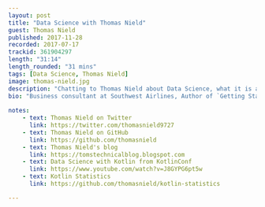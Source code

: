```yaml
---
layout: post
title: "Data Science with Thomas Nield"
guest: Thomas Nield
published: 2017-11-28
recorded: 2017-07-17
trackid: 361904297
length: "31:14"
length_rounded: "31 mins"
tags: [Data Science, Thomas Nield]
image: thomas-nield.jpg
description: "Chatting to Thomas Nield about Data Science, what it is and why he feels Kotlin is a great fit for manipulating data to extract information."
bio: "Business consultant at Southwest Airlines, Author of `Getting Started with SQL` by O'Reilly and `Learning RxJava` by Packt, OSS developer"
                                                                                                                                                                                                                                                                                        
notes: 
    - text: Thomas Nield on Twitter
      link: https://twitter.com/thomasnield9727
    - text: Thomas Nield on GitHub
      link: https://github.com/thomasnield
    - text: Thomas Nield's blog
      link: https://tomstechnicalblog.blogspot.com
    - text: Data Science with Kotlin from KotlinConf
      link: https://www.youtube.com/watch?v=J8GYPG6pt5w
    - text: Kotlin Statistics 
      link: https://github.com/thomasnield/kotlin-statistics

---
```

